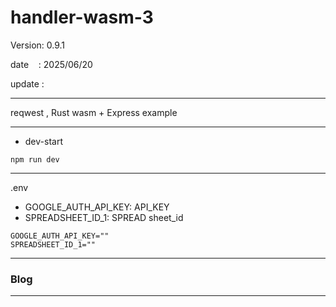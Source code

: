 # handler-wasm-3

 Version: 0.9.1


 date    : 2025/06/20

 update :

***

reqwest , Rust wasm + Express example

***
* dev-start

```
npm run dev
```

***
.env
* GOOGLE_AUTH_API_KEY: API_KEY
* SPREADSHEET_ID_1: SPREAD sheet_id

```
GOOGLE_AUTH_API_KEY=""
SPREADSHEET_ID_1=""
```
***
### Blog

***

